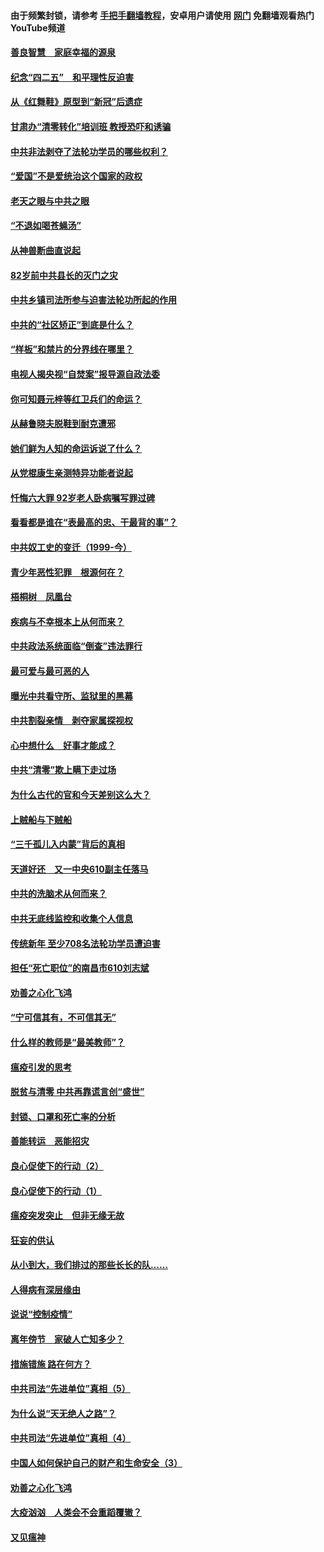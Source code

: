 #### 由于频繁封锁，请参考 [手把手翻墙教程](https://github.com/gfw-breaker/guides/wiki/)，安卓用户请使用 [网门](https://github.com/gfw-breaker/nogfw/blob/master/dl.md?t=04261001) 免翻墙观看热门YouTube频道 

#### [善良智慧　家庭幸福的源泉](../pages/19/423632.md?t=04261001) 

#### [纪念“四二五”　和平理性反迫害](../pages/19/423660.md?t=04261001) 

#### [从《红舞鞋》原型到“新冠”后遗症](../pages/19/423509.md?t=04261001) 

#### [甘肃办“清零转化”培训班 教授恐吓和诱骗](../pages/19/423498.md?t=04261001) 

#### [中共非法剥夺了法轮功学员的哪些权利？](../pages/19/423392.md?t=04261001) 

#### [“爱国”不是爱统治这个国家的政权](../pages/19/423029.md?t=04261001) 

#### [老天之眼与中共之眼](../pages/19/423378.md?t=04261001) 

#### [“不退如喝苍蝇汤”](../pages/19/423287.md?t=04261001) 

#### [从神兽断曲直说起](../pages/19/423201.md?t=04261001) 

#### [82岁前中共县长的灭门之灾](../pages/19/423055.md?t=04261001) 

#### [中共乡镇司法所参与迫害法轮功所起的作用](../pages/19/423064.md?t=04261001) 

#### [中共的“社区矫正”到底是什么？](../pages/19/422870.md?t=04261001) 

#### [“样板”和禁片的分界线在哪里？](../pages/19/422704.md?t=04261001) 

#### [电视人揭央视“自焚案”报导源自政法委](../pages/19/422770.md?t=04261001) 

#### [你可知聂元梓等红卫兵们的命运？](../pages/19/422848.md?t=04261001) 

#### [从赫鲁晓夫脱鞋到耐克遭邪](../pages/19/422826.md?t=04261001) 

#### [她们鲜为人知的命运诉说了什么？](../pages/19/422754.md?t=04261001) 

#### [从党棍康生亲测特异功能者说起](../pages/19/422657.md?t=04261001) 

#### [忏悔六大罪 92岁老人卧病嘱写罪过碑](../pages/19/422750.md?t=04261001) 

#### [看看都是谁在“表最高的忠、干最背的事”？](../pages/19/422703.md?t=04261001) 

#### [中共奴工史的变迁（1999-今）](../pages/19/422656.md?t=04261001) 

#### [青少年恶性犯罪　根源何在？](../pages/19/422449.md?t=04261001) 

#### [梧桐树　凤凰台](../pages/19/422442.md?t=04261001) 

#### [疾病与不幸根本上从何而来？](../pages/19/422438.md?t=04261001) 

#### [中共政法系统面临“倒查”违法罪行](../pages/19/422497.md?t=04261001) 

#### [最可爱与最可恶的人](../pages/19/422448.md?t=04261001) 

#### [曝光中共看守所、监狱里的黑幕](../pages/19/422390.md?t=04261001) 

#### [中共割裂亲情　剥夺家属探视权](../pages/19/422364.md?t=04261001) 

#### [心中想什么　好事才能成？](../pages/19/422318.md?t=04261001) 

#### [中共“清零”欺上瞒下走过场](../pages/19/422306.md?t=04261001) 

#### [为什么古代的官和今天差别这么大？](../pages/19/422228.md?t=04261001) 

#### [上贼船与下贼船](../pages/19/422276.md?t=04261001) 

#### [“三千孤儿入内蒙”背后的真相](../pages/19/422229.md?t=04261001) 

#### [天道好还　又一中央610副主任落马](../pages/19/422155.md?t=04261001) 

#### [中共的洗脑术从何而来？](../pages/19/422154.md?t=04261001) 

#### [中共无底线监控和收集个人信息](../pages/19/422039.md?t=04261001) 

#### [传统新年 至少708名法轮功学员遭迫害](../pages/19/421946.md?t=04261001) 

#### [担任“死亡职位”的南昌市610刘志斌](../pages/19/421957.md?t=04261001) 

#### [劝善之心化飞鸿](../pages/19/421164.md?t=04261001) 

#### [“宁可信其有，不可信其无”](../pages/19/421691.md?t=04261001) 

#### [什么样的教师是“最美教师”？](../pages/19/421755.md?t=04261001) 

#### [瘟疫引发的思考](../pages/19/421594.md?t=04261001) 

#### [脱贫与清零 中共再靠谎言创“盛世”](../pages/19/421590.md?t=04261001) 

#### [封锁、口罩和死亡率的分析](../pages/19/421495.md?t=04261001) 

#### [善能转运　恶能招灾](../pages/19/421334.md?t=04261001) 

#### [良心促使下的行动（2）](../pages/19/421361.md?t=04261001) 

#### [良心促使下的行动（1）](../pages/19/421302.md?t=04261001) 

#### [瘟疫突发突止　但非无缘无故](../pages/19/421281.md?t=04261001) 

#### [狂妄的供认](../pages/19/421199.md?t=04261001) 

#### [从小到大，我们排过的那些长长的队……](../pages/19/421243.md?t=04261001) 

#### [人得病有深层缘由](../pages/19/420864.md?t=04261001) 

#### [说说“控制疫情”](../pages/19/420831.md?t=04261001) 

#### [离年傍节　家破人亡知多少？](../pages/19/420563.md?t=04261001) 

#### [措施错施  路在何方？](../pages/19/420076.md?t=04261001) 

#### [中共司法“先进单位”真相（5）](../pages/19/419453.md?t=04261001) 

#### [为什么说“天无绝人之路”？](../pages/19/419618.md?t=04261001) 

#### [中共司法“先进单位”真相（4）](../pages/19/419452.md?t=04261001) 

#### [中国人如何保护自己的财产和生命安全（3）](../pages/19/419405.md?t=04261001) 

#### [劝善之心化飞鸿](../pages/19/418758.md?t=04261001) 

#### [大疫汹汹　人类会不会重蹈覆辙？](../pages/19/419691.md?t=04261001) 

#### [又见瘟神](../pages/19/419225.md?t=04261001) 

